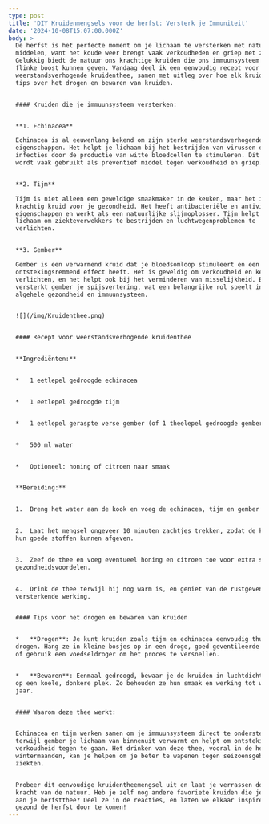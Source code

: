 ```yaml
---
type: post
title: 'DIY Kruidenmengsels voor de herfst: Versterk je Immuniteit'
date: '2024-10-08T15:07:00.000Z'
body: >
  De herfst is het perfecte moment om je lichaam te versterken met natuurlijke
  middelen, want het koude weer brengt vaak verkoudheden en griep met zich mee.
  Gelukkig biedt de natuur ons krachtige kruiden die ons immuunsysteem een
  flinke boost kunnen geven. Vandaag deel ik een eenvoudig recept voor een
  weerstandsverhogende kruidenthee, samen met uitleg over hoe elk kruid werkt en
  tips over het drogen en bewaren van kruiden.


  #### Kruiden die je immuunsysteem versterken:


  **1. Echinacea**

  Echinacea is al eeuwenlang bekend om zijn sterke weerstandsverhogende
  eigenschappen. Het helpt je lichaam bij het bestrijden van virussen en
  infecties door de productie van witte bloedcellen te stimuleren. Dit kruid
  wordt vaak gebruikt als preventief middel tegen verkoudheid en griep.


  **2. Tijm**

  Tijm is niet alleen een geweldige smaakmaker in de keuken, maar het is ook een
  krachtig kruid voor je gezondheid. Het heeft antibacteriële en antivirale
  eigenschappen en werkt als een natuurlijke slijmoplosser. Tijm helpt je
  lichaam om ziekteverwekkers te bestrijden en luchtwegenproblemen te
  verlichten.


  **3. Gember**

  Gember is een verwarmend kruid dat je bloedsomloop stimuleert en een krachtig
  ontstekingsremmend effect heeft. Het is geweldig om verkoudheid en keelpijn te
  verlichten, en het helpt ook bij het verminderen van misselijkheid. Bovendien
  versterkt gember je spijsvertering, wat een belangrijke rol speelt in je
  algehele gezondheid en immuunsysteem.


  ![](/img/Kruidenthee.png)


  #### Recept voor weerstandsverhogende kruidenthee


  **Ingrediënten:**


  *   1 eetlepel gedroogde echinacea


  *   1 eetlepel gedroogde tijm


  *   1 eetlepel geraspte verse gember (of 1 theelepel gedroogde gember)


  *   500 ml water


  *   Optioneel: honing of citroen naar smaak


  **Bereiding:**


  1.  Breng het water aan de kook en voeg de echinacea, tijm en gember toe.


  2.  Laat het mengsel ongeveer 10 minuten zachtjes trekken, zodat de kruiden
  hun goede stoffen kunnen afgeven.


  3.  Zeef de thee en voeg eventueel honing en citroen toe voor extra smaak en
  gezondheidsvoordelen.


  4.  Drink de thee terwijl hij nog warm is, en geniet van de rustgevende en
  versterkende werking.


  #### Tips voor het drogen en bewaren van kruiden


  *   **Drogen**: Je kunt kruiden zoals tijm en echinacea eenvoudig thuis
  drogen. Hang ze in kleine bosjes op in een droge, goed geventileerde ruimte,
  of gebruik een voedseldroger om het proces te versnellen.


  *   **Bewaren**: Eenmaal gedroogd, bewaar je de kruiden in luchtdichte potten,
  op een koele, donkere plek. Zo behouden ze hun smaak en werking tot wel een
  jaar.


  #### Waarom deze thee werkt:


  Echinacea en tijm werken samen om je immuunsysteem direct te ondersteunen,
  terwijl gember je lichaam van binnenuit verwarmt en helpt om ontstekingen en
  verkoudheid tegen te gaan. Het drinken van deze thee, vooral in de herfst- en
  wintermaanden, kan je helpen om je beter te wapenen tegen seizoensgebonden
  ziekten.


  Probeer dit eenvoudige kruidentheemengsel uit en laat je verrassen door de
  kracht van de natuur. Heb je zelf nog andere favoriete kruiden die je toevoegt
  aan je herfstthee? Deel ze in de reacties, en laten we elkaar inspireren om
  gezond de herfst door te komen!
---
```


